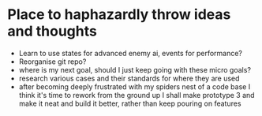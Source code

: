 # Place to haphazardly throw ideas and thoughts
- Learn to use states for advanced enemy ai, events for performance?
- Reorganise git repo?
- where is my next goal, should I just keep going with these micro goals?
- research various cases and their standards for where they are used
- after becoming deeply frustrated with my spiders nest of a code base I think it's time to rework from the ground up
  I shall make prototype 3 and make it neat and build it better, rather than keep pouring on features
